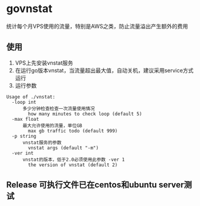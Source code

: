 # govnstat
统计每个月VPS使用的流量，特别是AWS之类，防止流量溢出产生额外的费用
## 使用 ##
1. VPS上先安装vnstat服务
2. 在运行go版本vnstat，当流量超出最大值，自动关机，建议采用service方式运行
3. 运行参数
```
Usage of ./vnstat:
  -loop int
      多少分钟检查检查一次流量使用情况
    	how many minutes to check loop (default 5) 
  -max float
      最大允许使用的流量，单位GB
    	max gb traffic todo (default 999)
  -p string
      vnstat服务的参数
    	vnstat args (default "-m")
  -ver int
      vnstat的版本，低于2.0必须使用此参数 -ver 1
    	the version of vnstat (default 2)
```
## Release 可执行文件已在centos和ubuntu server测试 ##
